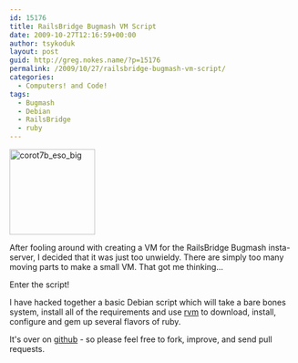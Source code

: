 ```yaml
---
id: 15176
title: RailsBridge Bugmash VM Script
date: 2009-10-27T12:16:59+00:00
author: tsykoduk
layout: post
guid: http://greg.nokes.name/?p=15176
permalink: /2009/10/27/railsbridge-bugmash-vm-script/
categories:
  - Computers! and Code!
tags:
  - Bugmash
  - Debian
  - RailsBridge
  - ruby
---
```

<img class="alignleft size-thumbnail wp-image-15186" title="corot7b_eso_big" src="http://greg.nokes.name/wp-content/uploads/2009/10/corot7b_eso_big-150x150.jpg" alt="corot7b_eso_big" width="150" height="150" />

After fooling around with creating a VM for the RailsBridge Bugmash insta-server, I decided that it was just too unwieldy. There are simply too many moving parts to make a small VM. That got me thinking...

<!--more-->
Enter the script!

I have hacked together a basic Debian script which will take a bare bones system, install all of the requirements and use <a href="http://rvm.beginrescueend.com/">rvm</a> to download, install, configure and gem up several flavors of ruby.

It's over on <a href="http://github.com/tsykoduk/Rails-Bugmasher">github</a> - so please feel free to fork, improve, and send pull requests.




<script src="http://gist.github.com/219880.js"></script>
